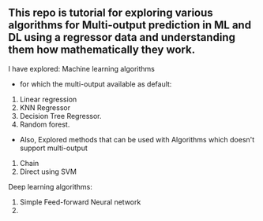 ## This repo is tutorial for exploring various algorithms for Multi-output prediction in ML and DL using a regressor data and understanding them how mathematically they work.

I have explored:
Machine learning algorithms 
- for which the multi-output available as default:
1. Linear regression
2. KNN Regressor
3. Decision Tree Regressor.
4. Random forest. 

- Also, Explored methods that can be used with Algorithms which doesn't support multi-output
1. Chain 
2. Direct
 using SVM

Deep learning algorithms:
1. Simple Feed-forward Neural network
2. 
